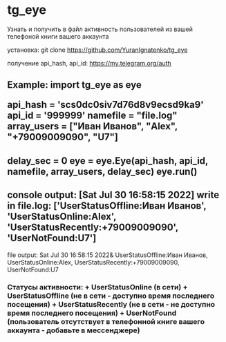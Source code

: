 # tg_eye
Узнать и получить в файл активность пользователей из вашей телефоной книги вашего аккаунта

установка: 
git clone https://github.com/YuranIgnatenko/tg_eye

получение api_hash, api_id:
https://my.telegram.org/auth

<h2>
Example:
import tg_eye as eye
 
api_hash = 'scs0dc0siv7d76d8v9ecsd9ka9'
api_id = '999999'
namefile = "file.log"
array_users = ["Иван Иванов", "Alex", "+79009009090", "U7"]
 
delay_sec = 0
eye = eye.Eye(api_hash, api_id, namefile, array_users, delay_sec)
eye.run()
----------------------------------------------------------
console output:
[Sat Jul 30 16:58:15 2022] write in file.log: ['UserStatusOffline:Иван Иванов', 'UserStatusOnline:Alex', 'UserStatusRecently:+79009009090', 'UserNotFound:U7']
----------------------------------------------------------
file output:
Sat Jul 30 16:58:15 2022& UserStatusOffline:Иван Иванов, UserStatusOnline:Alex, UserStatusRecently:+79009009090, UserNotFound:U7
 
</h2>
<h3>
Статусы активности:
+ UserStatusOnline (в сети)
+ UserStatusOffline (не в сети - доступно время последнего посещения)
+ UserStatusRecently (не в сети - не доступно время последнего посещения)
+ UserNotFound (пользователь отсутствует в телефонной книге вашего аккаунта - добавьте в мессенджере)
</h3>
